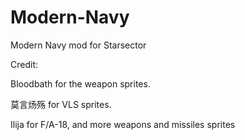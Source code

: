 # Modern-Navy

Modern Navy mod for Starsector

Credit:

Bloodbath for the weapon sprites.

莫言炀殇 for VLS sprites.

Ilija for F/A-18, and more weapons and missiles sprites
